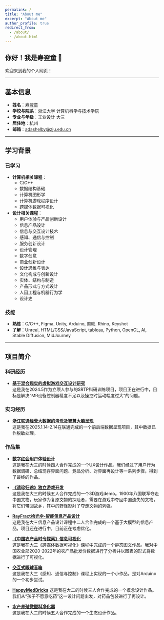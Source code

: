```yaml
---
permalink: /
title: "About me"
excerpt: "About me"
author_profile: true
redirect_from:
  - /about/
  - /about.html
---
```


## 你好！我是寿翌童 👋

欢迎来到我的个人网页！

---

## 基本信息

- **姓名**：寿翌童  
- **学校与院系**：浙江大学 计算机科学与技术学院  
- **专业与年级**：工业设计 大三  
- **居住地**：杭州  
- **邮箱**：adashelby@zju.edu.cn  

---

## 学习背景

### 已学习

- **计算机相关课程**：
  - C/C++
  - 数据结构基础
  - 计算机图形学
  - 计算机游戏程序设计
  - 跨媒体数据可视化
- **设计相关课程**：
  - 用户体验与产品创新设计
  - 信息产品设计
  - 信息与交互设计技术
  - 感知、通信与控制
  - 服务创新设计
  - 设计管理
  - 数字创意
  - 商业创新设计
  - 设计思维与表达
  - 文化构成与创新设计
  - 实体、结构与制造
  - 产品形式与方式设计
  - 人因工程与机器行为学
  - 设计史

### 技能

- **熟练**：C/C++, Figma, Unity, Arduino, 剪映, Rhino, Keyshot  
- **了解**：Unreal, HTML/CSS/JavaScript, tableau, Python, OpenGL, AI, Stable Diffusion, MidJourney  

---

## 项目简介

### 科研经历

- **[基于混合现实的虚拟游戏交互设计研究](./MRstudy.md)**  
  这是我在2024.5作为立项人参与的SRTP科研训练项目，项目正在进行中，目标是解决“MR设备控制器精度不足以及操控时运动幅度过大”的问题。

### 实习经历

- **[浙江联通经营大数据的清洗及智慧大脑呈现](./liantong.md)**  
  这是我在2025.1.14-2.14在联通完成的一个前后端数据呈现项目，其中数据已作脱敏处理。
  
### 作品集

- **[数字红会用户体验设计](./digitalcross.md)**  
  这是我在大三的时候四人合作完成的一个UX设计作品。我们经过了用户行为数据调研、总结现存界面问题、竞品分析、对界面再设计等一系列步骤，得到了最终的作品。

- **[《遗珍归途》独立游戏开发](https://durian-lover.itch.io/treasure-going-home)**  
  这是我在大三的时候五人合作完成的一个3D游戏demo。1900年八国联军夺走中国文物，玩家作为复原文物的探险者，需要在游戏中夺回中国遗失的文物，将它们带回故乡，其中的野怪影射了夺走文物的列强。

- **[RayFract拾光伞-智能信息产品设计](./rayfract.md)**  
  这是我在大三信息产品设计课程中二人合作完成的一个基于大模型的信息产品，项目还在进行中，目前正在考虑优化。
  
- **[《中国农产品时令探索》信息可视化](./seasonvegetable.md)**  
  这是我在大三《跨媒体数据可视化》课程中完成的一个静态图文作品。我对中国农业部2020-2022年的农产品批发价数据进行了分析并以图表的形式将数据进行了可视化。
  
- **[交互式眼球音箱](./eyeball.md)**  
  这是我在大三《感知、通信与控制》课程上实现的一个小作品，是对Arduino的一个初步尝试。

- **[HappyMedBricks](./happymedbricks.md)**
  这是我在大二的时候三人合作完成的一个概念设计作品。我们从“孩子不愿意吃药”这一设计问题出发，对药品包装进行了再设计。

- **[水产养殖微塑料净化器](./watercleaner.md)**  
  这是我在大二的时候五人合作完成的一个生态设计作品。
